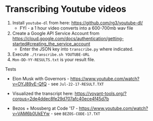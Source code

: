 # Transcribing Youtube videos

1. Install `youtube-dl` from here: https://github.com/rg3/youtube-dl/
   * FYI - a 1 hour video converts into a 600-700mb wav file
2. Create a Google API Service Account from https://cloud.google.com/docs/authentication/getting-started#creating_the_service_account
   * Enter the JSON key into `transcribe.py` where indicated.
3.  Execute `./transcribe.sh YOUTUBE-URL`
4. `Mon-DD-YY-RESULTS.txt` is your result file.


Tests

* Elon Musk with Governors - https://www.youtube.com/watch?v=OYJ89vE-QfQ - see `Jul-22-17-RESULT.TXT`
* Visualized the transcript here: https://voyant-tools.org/?corpus=2de4ddec8fe29d707afc40ece4f45d7b

* Bezos + Mossberg at Code '17 - https://www.youtube.com/watch?v=VAM6b0UkEYw - see `BEZOS-CODE-17.TXT`
